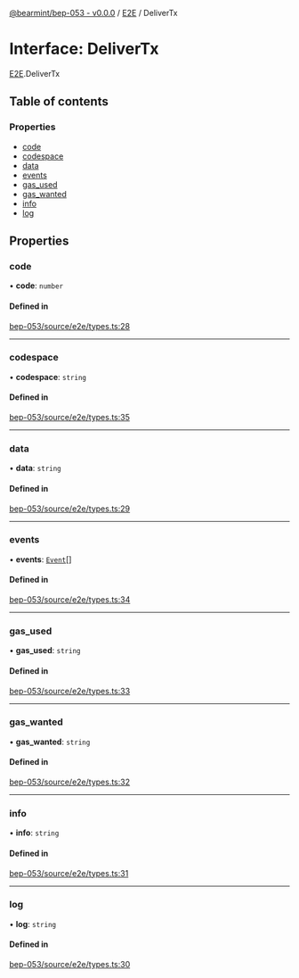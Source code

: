 [@bearmint/bep-053 - v0.0.0](../README.md) / [E2E](../modules/E2E.md) / DeliverTx

# Interface: DeliverTx

[E2E](../modules/E2E.md).DeliverTx

## Table of contents

### Properties

- [code](E2E.DeliverTx.md#code)
- [codespace](E2E.DeliverTx.md#codespace)
- [data](E2E.DeliverTx.md#data)
- [events](E2E.DeliverTx.md#events)
- [gas\_used](E2E.DeliverTx.md#gas_used)
- [gas\_wanted](E2E.DeliverTx.md#gas_wanted)
- [info](E2E.DeliverTx.md#info)
- [log](E2E.DeliverTx.md#log)

## Properties

### code

• **code**: `number`

#### Defined in

[bep-053/source/e2e/types.ts:28](https://github.com/bearmint/bearmint/blob/main/packages/bep-053/source/e2e/types.ts#L28)

___

### codespace

• **codespace**: `string`

#### Defined in

[bep-053/source/e2e/types.ts:35](https://github.com/bearmint/bearmint/blob/main/packages/bep-053/source/e2e/types.ts#L35)

___

### data

• **data**: `string`

#### Defined in

[bep-053/source/e2e/types.ts:29](https://github.com/bearmint/bearmint/blob/main/packages/bep-053/source/e2e/types.ts#L29)

___

### events

• **events**: [`Event`](E2E.Event.md)[]

#### Defined in

[bep-053/source/e2e/types.ts:34](https://github.com/bearmint/bearmint/blob/main/packages/bep-053/source/e2e/types.ts#L34)

___

### gas\_used

• **gas\_used**: `string`

#### Defined in

[bep-053/source/e2e/types.ts:33](https://github.com/bearmint/bearmint/blob/main/packages/bep-053/source/e2e/types.ts#L33)

___

### gas\_wanted

• **gas\_wanted**: `string`

#### Defined in

[bep-053/source/e2e/types.ts:32](https://github.com/bearmint/bearmint/blob/main/packages/bep-053/source/e2e/types.ts#L32)

___

### info

• **info**: `string`

#### Defined in

[bep-053/source/e2e/types.ts:31](https://github.com/bearmint/bearmint/blob/main/packages/bep-053/source/e2e/types.ts#L31)

___

### log

• **log**: `string`

#### Defined in

[bep-053/source/e2e/types.ts:30](https://github.com/bearmint/bearmint/blob/main/packages/bep-053/source/e2e/types.ts#L30)
